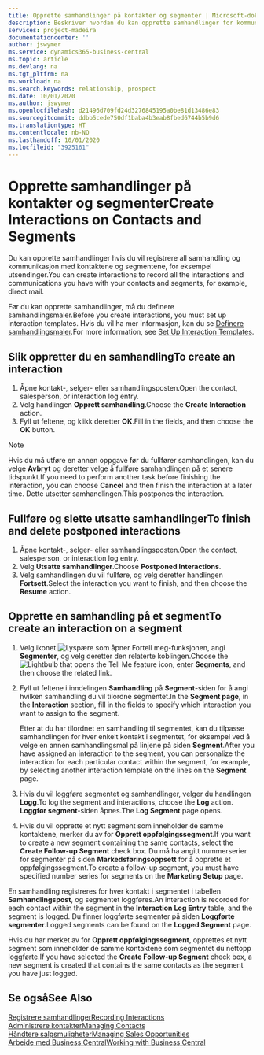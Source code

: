 ```yaml
---
title: Opprette samhandlinger på kontakter og segmenter | Microsoft-dokumentasjon
description: Beskriver hvordan du kan opprette samhandlinger for kommunikasjon du har med kontaktene og segmentene i Business Central, for eksempel direktereklame.
services: project-madeira
documentationcenter: ''
author: jswymer
ms.service: dynamics365-business-central
ms.topic: article
ms.devlang: na
ms.tgt_pltfrm: na
ms.workload: na
ms.search.keywords: relationship, prospect
ms.date: 10/01/2020
ms.author: jswymer
ms.openlocfilehash: d21496d709fd24d3276845195a0be81d13486e83
ms.sourcegitcommit: ddbb5cede750df1baba4b3eab8fbed6744b5b9d6
ms.translationtype: HT
ms.contentlocale: nb-NO
ms.lasthandoff: 10/01/2020
ms.locfileid: "3925161"
---
```

# <a name="create-interactions-on-contacts-and-segments"></a><span data-ttu-id="5c0c0-103">Opprette samhandlinger på kontakter og segmenter</span><span class="sxs-lookup"><span data-stu-id="5c0c0-103">Create Interactions on Contacts and Segments</span></span>
<span data-ttu-id="5c0c0-104">Du kan opprette samhandlinger hvis du vil registrere all samhandling og kommunikasjon med kontaktene og segmentene, for eksempel utsendinger.</span><span class="sxs-lookup"><span data-stu-id="5c0c0-104">You can create interactions to record all the interactions and communications you have with your contacts and segments, for example, direct mail.</span></span>

<span data-ttu-id="5c0c0-105">Før du kan opprette samhandlinger, må du definere samhandlingsmaler.</span><span class="sxs-lookup"><span data-stu-id="5c0c0-105">Before you create interactions, you must set up interaction templates.</span></span> <span data-ttu-id="5c0c0-106">Hvis du vil ha mer informasjon, kan du se [Definere samhandlingsmaler](marketing-interactions.md).</span><span class="sxs-lookup"><span data-stu-id="5c0c0-106">For more information, see  [Set Up Interaction Templates](marketing-interactions.md).</span></span>

## <a name="to-create-an-interaction"></a><span data-ttu-id="5c0c0-107">Slik oppretter du en samhandling</span><span class="sxs-lookup"><span data-stu-id="5c0c0-107">To create an interaction</span></span>
1. <span data-ttu-id="5c0c0-108">Åpne kontakt-, selger- eller samhandlingsposten.</span><span class="sxs-lookup"><span data-stu-id="5c0c0-108">Open the contact, salesperson, or interaction log entry.</span></span>
2. <span data-ttu-id="5c0c0-109">Velg handlingen **Opprett samhandling**.</span><span class="sxs-lookup"><span data-stu-id="5c0c0-109">Choose the **Create Interaction** action.</span></span>
3. <span data-ttu-id="5c0c0-110">Fyll ut feltene, og klikk deretter **OK**.</span><span class="sxs-lookup"><span data-stu-id="5c0c0-110">Fill in the fields, and then choose the **OK** button.</span></span>

> [!NOTE]  
>   <span data-ttu-id="5c0c0-111">Hvis du må utføre en annen oppgave før du fullfører samhandlingen, kan du velge **Avbryt** og deretter velge å fullføre samhandlingen på et senere tidspunkt.</span><span class="sxs-lookup"><span data-stu-id="5c0c0-111">If you need to perform another task before finishing the interaction, you can choose **Cancel** and then finish the interaction at a later time.</span></span> <span data-ttu-id="5c0c0-112">Dette utsetter samhandlingen.</span><span class="sxs-lookup"><span data-stu-id="5c0c0-112">This postpones the interaction.</span></span>

## <a name="to-finish-and-delete-postponed-interactions"></a><span data-ttu-id="5c0c0-113">Fullføre og slette utsatte samhandlinger</span><span class="sxs-lookup"><span data-stu-id="5c0c0-113">To finish and delete postponed interactions</span></span>
1. <span data-ttu-id="5c0c0-114">Åpne kontakt-, selger- eller samhandlingsposten.</span><span class="sxs-lookup"><span data-stu-id="5c0c0-114">Open the contact, salesperson, or interaction log entry.</span></span>
2. <span data-ttu-id="5c0c0-115">Velg **Utsatte samhandlinger**.</span><span class="sxs-lookup"><span data-stu-id="5c0c0-115">Choose **Postponed Interactions**.</span></span>
3. <span data-ttu-id="5c0c0-116">Velg samhandlingen du vil fullføre, og velg deretter handlingen **Fortsett**.</span><span class="sxs-lookup"><span data-stu-id="5c0c0-116">Select the interaction you want to finish, and then choose the **Resume** action.</span></span>

## <a name="to-create-an-interaction-on-a-segment"></a><span data-ttu-id="5c0c0-117">Opprette en samhandling på et segment</span><span class="sxs-lookup"><span data-stu-id="5c0c0-117">To create an interaction on a segment</span></span>
1. <span data-ttu-id="5c0c0-118">Velg ikonet ![Lyspære som åpner Fortell meg-funksjonen](media/ui-search/search_small.png "Fortell hva du vil gjøre"), angi **Segmenter**, og velg deretter den relaterte koblingen.</span><span class="sxs-lookup"><span data-stu-id="5c0c0-118">Choose the ![Lightbulb that opens the Tell Me feature](media/ui-search/search_small.png "Tell me what you want to do") icon, enter **Segments**, and then choose the related link.</span></span>
2. <span data-ttu-id="5c0c0-119">Fyll ut feltene i inndelingen **Samhandling** på **Segment**-siden for å angi hvilken samhandling du vil tilordne segmentet.</span><span class="sxs-lookup"><span data-stu-id="5c0c0-119">In the **Segment page**, in the **Interaction** section, fill in the fields to specify which interaction you want to assign to the segment.</span></span>

    <span data-ttu-id="5c0c0-120">Etter at du har tilordnet en samhandling til segmentet, kan du tilpasse samhandlingen for hver enkelt kontakt i segmentet, for eksempel ved å velge en annen samhandlingsmal på linjene på siden **Segment**.</span><span class="sxs-lookup"><span data-stu-id="5c0c0-120">After you have assigned an interaction to the segment, you can personalize the interaction for each particular contact within the segment, for example, by selecting another interaction template on the lines on the **Segment** page.</span></span>  
3. <span data-ttu-id="5c0c0-121">Hvis du vil loggføre segmentet og samhandlinger, velger du handlingen **Logg**.</span><span class="sxs-lookup"><span data-stu-id="5c0c0-121">To log the segment and interactions, choose the **Log** action.</span></span> <span data-ttu-id="5c0c0-122">**Loggfør segment**-siden åpnes.</span><span class="sxs-lookup"><span data-stu-id="5c0c0-122">The **Log Segment** page opens.</span></span>
4. <span data-ttu-id="5c0c0-123">Hvis du vil opprette et nytt segment som inneholder de samme kontaktene, merker du av for **Opprett oppfølgingssegment**.</span><span class="sxs-lookup"><span data-stu-id="5c0c0-123">If you want to create a new segment containing the same contacts, select the **Create Follow-up Segment** check box.</span></span> <span data-ttu-id="5c0c0-124">Du må ha angitt nummerserier for segmenter på siden **Markedsføringsoppsett** for å opprette et oppfølgingssegment.</span><span class="sxs-lookup"><span data-stu-id="5c0c0-124">To create a follow-up segment, you must have specified number series for segments on the **Marketing Setup** page.</span></span>

<span data-ttu-id="5c0c0-125">En samhandling registreres for hver kontakt i segmentet i tabellen **Samhandlingspost**, og segmentet loggføres.</span><span class="sxs-lookup"><span data-stu-id="5c0c0-125">An interaction is recorded for each contact within the segment in the **Interaction Log Entry** table, and the segment is logged.</span></span> <span data-ttu-id="5c0c0-126">Du finner loggførte segmenter på siden **Loggførte segmenter**.</span><span class="sxs-lookup"><span data-stu-id="5c0c0-126">Logged segments can be found on the **Logged Segment** page.</span></span>

<span data-ttu-id="5c0c0-127">Hvis du har merket av for **Opprett oppfølgingssegment**, opprettes et nytt segment som inneholder de samme kontaktene som segmentet du nettopp loggførte.</span><span class="sxs-lookup"><span data-stu-id="5c0c0-127">If you have selected the **Create Follow-up Segment** check box, a new segment is created that contains the same contacts as the segment you have just logged.</span></span>

## <a name="see-also"></a><span data-ttu-id="5c0c0-128">Se også</span><span class="sxs-lookup"><span data-stu-id="5c0c0-128">See Also</span></span>
[<span data-ttu-id="5c0c0-129">Registrere samhandlinger</span><span class="sxs-lookup"><span data-stu-id="5c0c0-129">Recording Interactions</span></span>](marketing-interactions.md)  
[<span data-ttu-id="5c0c0-130">Administrere kontakter</span><span class="sxs-lookup"><span data-stu-id="5c0c0-130">Managing Contacts</span></span>](marketing-contacts.md)  
[<span data-ttu-id="5c0c0-131">Håndtere salgsmuligheter</span><span class="sxs-lookup"><span data-stu-id="5c0c0-131">Managing Sales Opportunities</span></span>](marketing-manage-sales-opportunities.md)  
[<span data-ttu-id="5c0c0-132">Arbeide med Business Central</span><span class="sxs-lookup"><span data-stu-id="5c0c0-132">Working with Business Central</span></span>](ui-work-product.md)
